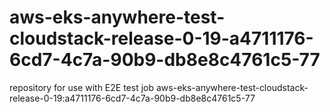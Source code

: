 # aws-eks-anywhere-test-cloudstack-release-0-19-a4711176-6cd7-4c7a-90b9-db8e8c4761c5-77
repository for use with E2E test job aws-eks-anywhere-test-cloudstack-release-0-19:a4711176-6cd7-4c7a-90b9-db8e8c4761c5-77
